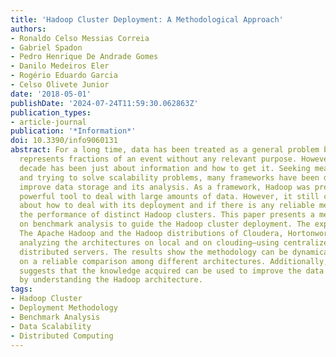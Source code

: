 ```yaml
---
title: 'Hadoop Cluster Deployment: A Methodological Approach'
authors:
- Ronaldo Celso Messias Correia
- Gabriel Spadon
- Pedro Henrique De Andrade Gomes
- Danilo Medeiros Eler
- Rogério Eduardo Garcia
- Celso Olivete Junior
date: '2018-05-01'
publishDate: '2024-07-24T11:59:30.062863Z'
publication_types:
- article-journal
publication: '*Information*'
doi: 10.3390/info9060131
abstract: For a long time, data has been treated as a general problem because it just
  represents fractions of an event without any relevant purpose. However, the last
  decade has been just about information and how to get it. Seeking meaning in data
  and trying to solve scalability problems, many frameworks have been developed to
  improve data storage and its analysis. As a framework, Hadoop was presented as a
  powerful tool to deal with large amounts of data. However, it still causes doubts
  about how to deal with its deployment and if there is any reliable method to compare
  the performance of distinct Hadoop clusters. This paper presents a methodology based
  on benchmark analysis to guide the Hadoop cluster deployment. The experiments employed
  The Apache Hadoop and the Hadoop distributions of Cloudera, Hortonworks, and MapR,
  analyzing the architectures on local and on clouding—using centralized and geographically
  distributed servers. The results show the methodology can be dynamically applied
  on a reliable comparison among different architectures. Additionally, the study
  suggests that the knowledge acquired can be used to improve the data analysis process
  by understanding the Hadoop architecture.
tags:
- Hadoop Cluster
- Deployment Methodology
- Benchmark Analysis
- Data Scalability
- Distributed Computing
---
```

